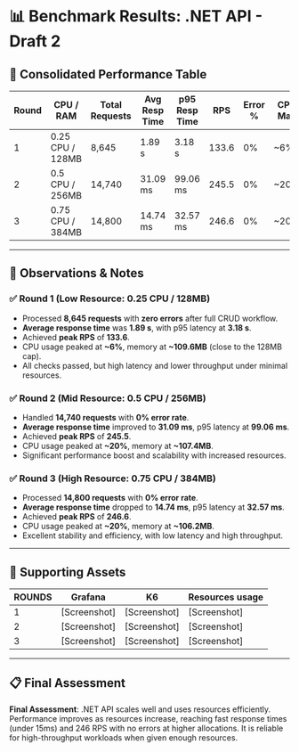 # 📊 Benchmark Results: .NET API - Draft 2

## 🧪 Consolidated Performance Table

| Round | CPU / RAM        | Total Requests | Avg Resp Time | p95 Resp Time | RPS   | Error % | CPU Max | Mem Max   |
| ----- | ---------------- | -------------- | ------------- | ------------- | ----- | ------- | ------- | --------- |
| 1     | 0.25 CPU / 128MB | 8,645          | 1.89 s        | 3.18 s        | 133.6 | 0%      | ~6%     | ~109.6MB  |
| 2     | 0.5 CPU / 256MB  | 14,740         | 31.09 ms      | 99.06 ms      | 245.5 | 0%      | ~20%    | ~107.4MB  |
| 3     | 0.75 CPU / 384MB | 14,800         | 14.74 ms      | 32.57 ms      | 246.6 | 0%      | ~20%    | ~106.2MB  |

---

## 🧠 Observations & Notes

### ✅ Round 1 (Low Resource: 0.25 CPU / 128MB)

- Processed **8,645 requests** with **zero errors** after full CRUD workflow.
- **Average response time** was **1.89 s**, with p95 latency at **3.18 s**.
- Achieved **peak RPS** of **133.6**.
- CPU usage peaked at **~6%**, memory at **~109.6MB** (close to the 128MB cap).
- All checks passed, but high latency and lower throughput under minimal resources.

### ✅ Round 2 (Mid Resource: 0.5 CPU / 256MB)

- Handled **14,740 requests** with **0% error rate**.
- **Average response time** improved to **31.09 ms**, p95 latency at **99.06 ms**.
- Achieved **peak RPS** of **245.5**.
- CPU usage peaked at **~20%**, memory at **~107.4MB**.
- Significant performance boost and scalability with increased resources.

### ✅ Round 3 (High Resource: 0.75 CPU / 384MB)

- Processed **14,800 requests** with **0% error rate**.
- **Average response time** dropped to **14.74 ms**, p95 latency at **32.57 ms**.
- Achieved **peak RPS** of **246.6**.
- CPU usage peaked at **~20%**, memory at **~106.2MB**.
- Excellent stability and efficiency, with low latency and high throughput.

---

## 🔧 Supporting Assets

| ROUNDS | Grafana      | K6           | Resources usage |
| ------ | ------------ | ------------ | --------------- |
| 1      | [Screenshot] | [Screenshot] | [Screenshot]    |
| 2      | [Screenshot] | [Screenshot] | [Screenshot]    |
| 3      | [Screenshot] | [Screenshot] | [Screenshot]    |

---

## 📋 Final Assessment

**Final Assessment**: .NET API scales well and uses resources efficiently. Performance improves as resources increase, reaching fast response times (under 15ms) and 246 RPS with no errors at higher allocations. It is reliable for high-throughput workloads when given enough resources.
